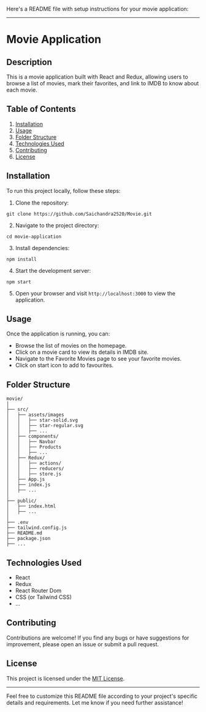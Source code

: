 Here's a README file with setup instructions for your movie application:

---

# Movie Application

## Description

This is a movie application built with React and Redux, allowing users to browse a list of movies, mark their favorites, and link to IMDB to know about each movie.

## Table of Contents

1. [Installation](#installation)
2. [Usage](#usage)
3. [Folder Structure](#folder-structure)
4. [Technologies Used](#technologies-used)
5. [Contributing](#contributing)
6. [License](#license)

## Installation

To run this project locally, follow these steps:

1. Clone the repository:

```
git clone https://github.com/Saichandra2520/Movie.git
```

2. Navigate to the project directory:

```
cd movie-application
```

3. Install dependencies:

```
npm install
```

4. Start the development server:

```
npm start
```

5. Open your browser and visit `http://localhost:3000` to view the application.

## Usage

Once the application is running, you can:

- Browse the list of movies on the homepage.
- Click on a movie card to view its details in IMDB site.
- Navigate to the Favorite Movies page to see your favorite movies.
- Click on start icon to add to favourites.

## Folder Structure

```
movie/
│
├── src/
│   ├── assets/images
│   │   ├── star-solid.svg
│   │   ├── star-regular.svg
│   │   ├── ...
│   ├── components/
│   │   ├── Navbar
│   │   ├── Products
│   │   ├── ...
│   ├── Redux/
│   │   ├── actions/
│   │   ├── reducers/
│   │   ├── store.js
│   ├── App.js
│   ├── index.js
│   ├── ...
│
├── public/
│   ├── index.html
│   ├── ...
│
├── .env
├── tailwind.config.js
├── README.md
├── package.json
├── ...
```

## Technologies Used

- React
- Redux
- React Router Dom
- CSS (or Tailwind CSS)
- ...

## Contributing

Contributions are welcome! If you find any bugs or have suggestions for improvement, please open an issue or submit a pull request.

## License

This project is licensed under the [MIT License](LICENSE).

---

Feel free to customize this README file according to your project's specific details and requirements. Let me know if you need further assistance!
